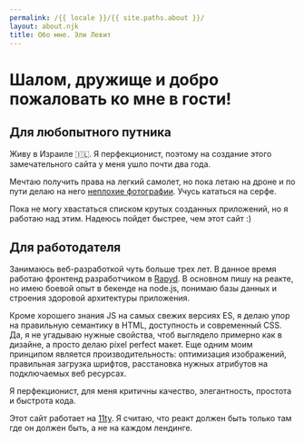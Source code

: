 ```yaml
---
permalink: /{{ locale }}/{{ site.paths.about }}/
layout: about.njk
title: Обо мне. Эли Левит
---
```


# Шалом, дружище и добро пожаловать ко мне в гости!

## Для любопытного путника

Живу в Израиле 🇮🇱. Я перфекционист, поэтому на создание этого замечательного сайта у меня ушло почти два года.

Мечтаю получить права на легкий самолет, но пока летаю на дроне и по пути делаю на него <a class="text-link" href="https://unsplash.com/@jediyozh" target="_blank" rel="noopener noreferrer">неплохие фотографии</a>. Учусь кататься на серфе.

Пока не могу хвастаться списком крутых созданных приложений, но я работаю над этим. Надеюсь пойдет быстрее, чем этот сайт :)

## Для работодателя

Занимаюсь веб-разработкой чуть больше трех лет. В данное время работаю фронтенд разработчиком в <a class="text-link" href="https://www.rapyd.net/" target="_blank" rel="noopener noreferrer">Rapyd</a>. В основном пишу на реакте, но имею боевой опыт в бекенде на node.js, понимаю базы данных и строения здоровой архитектуры приложения.

Кроме хорошего знания JS на самых свежих версиях ES, я делаю упор на правильную семантику в HTML, доступность и современный CSS. Да, я не угадываю нужные свойства, чтоб выглядело примерно как в дизайне, а просто делаю pixel perfect макет. Еще одним моим принципом является производительность: оптимизация изображений, правильная загрузка шрифтов, расстановка нужных атрибутов на подключаемых веб ресурсах.

Я перфекционист, для меня критичны качество, элегантность, простота и быстрота кода.

Этот сайт работает на <a class="text-link" href="https://11ty.dev" target="_blank" rel="noopener noreferrer">11ty</a>. Я считаю, что реакт должен быть только там где он должен быть, а не на каждом лендинге.
